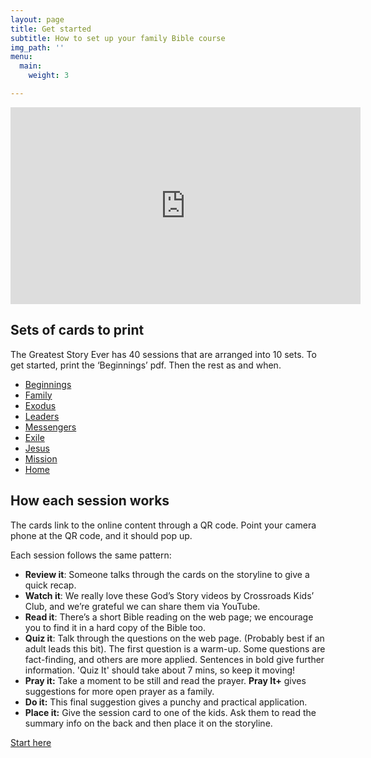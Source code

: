 ```yaml
---
layout: page
title: Get started
subtitle: How to set up your family Bible course
img_path: ''
menu:
  main:
    weight: 3

---
```

<div class="video-wrapper">
<iframe width="560" height="315" src="https://www.youtube.com/embed/_l_5LPVCBeg?enablejsapi=1&origin=http://www.thegreateststoryever.org\" title="YouTube video player" frameborder="0" allow="accelerometer; autoplay; clipboard-write; encrypted-media; gyroscope; picture-in-picture; web-share" allowfullscreen></iframe>
</div>

## Sets of cards to print

The Greatest Story Ever has 40 sessions that are arranged into 10 sets. To get started, print the ‘Beginnings’ pdf. Then the rest as and when.

* [Beginnings](/uploads/set_beginnings.pdf "Beginnings")
* [Family](/uploads/set_family.pdf "Family")
* [Exodus](/uploads/set_exodus.pdf "Exodus")
* [Leaders](/uploads/set_leaders.pdf "Leaders")
* [Messengers](/uploads/set_messengers.pdf "Messengers")
* [Exile](/uploads/set_exile.pdf "Exile")
* [Jesus](/uploads/set_jesus.pdf "Jesus")
* [Mission](/uploads/set_mission.pdf)
* [Home](/uploads/set_home.pdf)

## How each session works

The cards link to the online content through a QR code. Point your camera phone at the QR code, and it should pop up.

Each session follows the same pattern:

* **Review it**: Someone talks through the cards on the storyline to give a quick recap.
* **Watch it**: We really love these God’s Story videos by Crossroads Kids’ Club, and we’re grateful we can share them via YouTube.
* **Read it**: There’s a short Bible reading on the web page; we encourage you to find it in a hard copy of the Bible too.
* **Quiz it**: Talk through the questions on the web page. (Probably best if an adult leads this bit). The first question is a warm-up. Some questions are fact-finding, and others are more applied. Sentences in bold give further information. 'Quiz It' should take about 7 mins, so keep it moving!
* **Pray it:** Take a moment to be still and read the prayer. **Pray It+** gives suggestions for more open prayer as a family.
* **Do it:** This final suggestion gives a punchy and practical application.
* **Place it:** Give the session card to one of the kids. Ask them to read the summary info on the back and then place it on the storyline.

<a href="/#set-intro" class="button">Start here</a>
